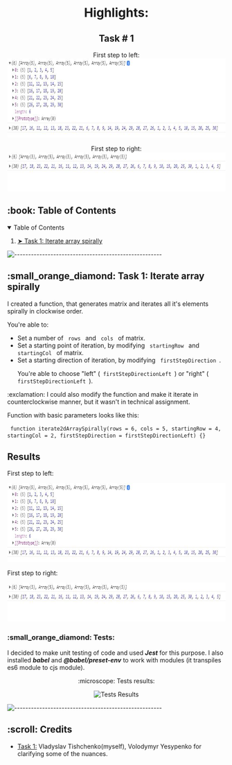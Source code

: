 <h1 align="center"> Highlights: </h1>

<h2 align="center"> Task # 1 </h1>
<p align="center">
  First step to left: 
  <img src="doc/task-1/firstStepLeft.JPG" alt="Task 1 Result Left Step" height="182px" width="810px">
</p>
<p align="center">
  First step to right:
  <img src="doc/task-1/firstStepRight.JPG" alt="Task 1 Result Right Step" height="90px" width="800px">
</p>

<!-- TABLE OF CONTENTS -->
<h2 id="table-of-contents"> :book: Table of Contents</h2>

<details open="open">
  <summary>Table of Contents</summary>
  <ol>
    <li><a href="#task1"> ➤ Task 1: Iterate array spirally </a></li>
  </ol>
</details>

![-----------------------------------------------------](https://raw.githubusercontent.com/andreasbm/readme/master/assets/lines/rainbow.png)

<!-- TASKO1 -->
<h2 id="task1"> :small_orange_diamond: Task 1: Iterate array spirally </h2>

<p>I created a function, that generates matrix and iterates all it's elements spirally in clockwise order.</p>

<p>You're able to:</p>
<ul>
  <li>Set a number of <code> rows </code> and <code> cols </code> of matrix.</li>
  <li>Set a starting point of iteration, by modifying <code> startingRow </code> and <code> startingCol </code> of matrix.</li>
  <li>Set a starting direction of iteration, by modifying <code> firstStepDirection </code>.</li>
  <p>You're able to choose "left" (<code> firstStepDirectionLeft </code>) or "right" (<code> firstStepDirectionLeft </code>).</p>
</ul>

<p> :exclamation: I could also modify the function and make it iterate in counterclockwise manner, but it wasn't in technical assignment.</p>

<p>Function with basic parameters looks like this:</p>
<pre><code> function iterate2dArraySpirally(rows = 6, cols = 5, startingRow = 4, startingCol = 2, firstStepDirection = firstStepDirectionLeft) {}</code></pre>

<h2> Results </h2>

<p> First step to left: </p>
<p align="center">
  <img src="doc/task-1/firstStepLeft.JPG" alt="Task 1 Result Left Step" height="182px" width="810px">
</p>

<p> First step to right: </p>
<p align="center">
  <img src="doc/task-1/firstStepRight.JPG" alt="Task 1 Result Right Step" height="90px" width="800px">
</p>

<h3> :small_orange_diamond: Tests: </h3>

<p> 
  I decided to make unit testing of code and used <b><i>Jest</i></b> for this purpose.
  I also installed <b><i>babel</i></b> and <b><i>@babel/preset-env</i></b> to work with modules (it transpiles es6 module to cjs module).
</p>

<p align="center"> :microscope: Tests results: </p>

<p align="center">
  <img src="doc/tests.PNG" alt="Tests Results" height="103px" width="305px">
</p>

![-----------------------------------------------------](https://raw.githubusercontent.com/andreasbm/readme/master/assets/lines/rainbow.png)

<!-- CREDITS -->
<h2 id="credits"> :scroll: Credits</h2>
<ul>
    <li><a href="#task1">Task 1:</a> Vladyslav Tishchenko(myself), Volodymyr Yesypenko for clarifying some of the nuances.</li>
</ul>
